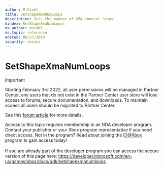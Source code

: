 ```yaml
---
author: M-Stahl
title: SetShapeXmaNumLoops
description: Sets the number of XMA context loops.
kindex: SetShapeXmaNumLoops
ms.author: mstahl
ms.topic: reference
edited: 06/27/2019
security: secure
---
```


# SetShapeXmaNumLoops
> [!IMPORTANT]
> Starting February 3rd 2022, all user permissions will be managed in Partner Center, any users that do not exist in the Partner Center user store will lose access to forums, secure documentation, and downloads. To maintain access all users should be migrated to Partner Center. <p></p>See this <a href="https://forums.xboxlive.com/articles/132187/breaking-change-user-access-for-forums-secure-docu.html">forum article</a> for more details.  

 Access to this topic requires membership in an NDA developer program. Contact your publisher or your Xbox program representative if you need direct access. Not in the program? Read about joining the <a href="https://www.xbox.com/Developers/id">ID@Xbox</a> program to gain access today!  <br/><br/>If you are already part of the developer program you can access the secure version of this page here: <a target="_blank" href="https://developer.microsoft.com/en-us/games/xbox/docs/gdk/setshapexmanumloops">https://developer.microsoft.com/en-us/games/xbox/docs/gdk/setshapexmanumloops</a>